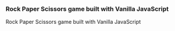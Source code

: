 ### Rock Paper Scissors game built with Vanilla JavaScript
Rock Paper Scissors game built with Vanilla JavaScript
